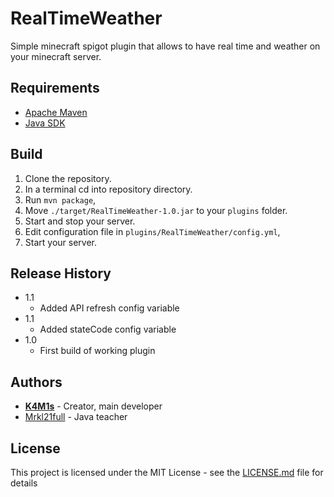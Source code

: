 ﻿# RealTimeWeather

Simple minecraft spigot plugin that allows to have real time and weather on your minecraft server.

## Requirements

- [Apache Maven](http://maven.apache.org/download.cgi)
- [Java SDK](https://www.oracle.com/pl/java/technologies/javase/javase-jdk8-downloads.html)

## Build

1. Clone the repository.
2. In a terminal cd into repository directory.
3. Run `mvn package`,
4. Move `./target/RealTimeWeather-1.0.jar` to your `plugins` folder.
5. Start and stop your server.
6. Edit configuration file in `plugins/RealTimeWeather/config.yml`,
7. Start your server.

## Release History

* 1.1
    * Added API refresh config variable
* 1.1
    * Added stateCode config variable
* 1.0
    * First build of working plugin
    
## Authors

-   **[K4M1s](https://github.com/K4M1s)** - Creator, main developer
-   [Mrkl21full](https://github.com/Mrkl21full) - Java teacher

## License

This project is licensed under the MIT License - see the [LICENSE.md](LICENSE.md) file for details
